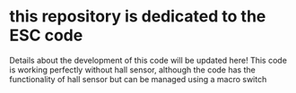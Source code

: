 # this repository is dedicated to the ESC code

Details about the development of this code will be updated here!
This code is working perfectly without hall sensor, although the code has the functionality
of hall sensor but can be managed using a macro switch
